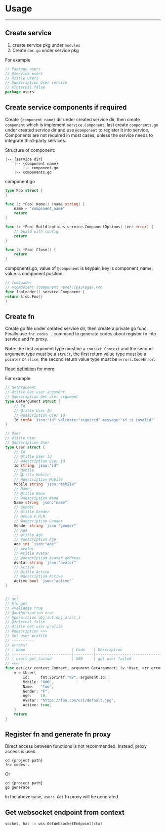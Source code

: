 # Usage

---

## Create service
1. create service pkg under `modules`
2. Create `doc.go` under service pkg

For example
```go
// Package users
// @service users
// @title Users
// @description User service
// @internal false
package users
```

## Create service components if required

Create `{component name}` dir under created service dir,
then create `component` which is implement `service.Component`,
last create `components.go` under created service dir and use `@component` to register it into service,
Components are not required in most cases,
unless the service needs to integrate third-party services.

Structure of component:

```text
|-- {service dir}
    |-- {component name}
        |-- component.go
    |-- components.go
```

component.go

```go
type Foo struct {
}

func (c *Foo) Name() (name string) {
    name = "component_name"
    return
}

func (c *Foo) Build(options service.ComponentOptions) (err error) {
    // build with config
    return
}

func (c *Foo) Close() {
    return
}
```

components.go, value of `@component` is keypair, key is component_name, value is component position.

```go
// fooLoader
// @component {component_name}:{package}.Foo
func fooLoader() service.Component {
return &foo.Foo{}
}
```

## Create fn

Create go file under created service dir, then create a private go func.
Finally use `fnc codes .` command to generate codes about register fn into service and fn proxy.



Note: the first argument type must be a `context.Context` and the second argument type must be a `struct`, the first
return value type must be a `pointer` or `slice`, the second return value type must be `errors.CodeError`.

Read [definition](https://github.com/aacfactory/fns/blob/main/docs/definition.md) for more.

For example:

```go
// GetArgument
// @title Get user argument
// @description Get user argument
type GetArgument struct {
    // Id
    // @title User Id
    // @description User Id
    Id int64 `json:"id" validate:"required" message:"id is invalid"`
}

// User
// @title User
// @description User
type User struct {
    // Id
    // @title User Id
    // @description User Id
    Id string `json:"id"`
    // Mobile
    // @title Mobile
    // @description Mobile
    Mobile string `json:"mobile"`
    // Name
    // @title Name
    // @description Name
    Name string `json:"name"`
    // Gender
    // @title Gender 
    // @enum F,M,N
    // @description Gender
    Gender string `json:"gender"`
    // Age
    // @title Age
    // @description Age
    Age int `json:"age"`
    // Avatar
    // @title Avatar
    // @description Avatar address
    Avatar string `json:"avatar"`
    // Active
    // @title Active
    // @description Active
    Active bool `json:"active"`
}


// get
// @fn get
// @validate true
// @authorization true
// @permission obj:act,obj_a:act_a
// @internal false
// @title Get user profile
// @description >>>
// Get user profile
// ----------
// errors:
// | Name                     | Code    | Description                   |
// |--------------------------|---------|-------------------------------|
// | users_get_failed         | 500     | get user failed               |
// <<<
func get(ctx context.Context, argument GetArgument) (v *User, err errors.CodeError) {
    v = &User{
        Id:     fmt.Sprintf("%v", argument.Id),
        Mobile: "000",
        Name:   "foo",
        Gender: "F",
        Age:    10,
        Avatar: "https://foo.com/u/1/default.jpg",
        Active: true,
    }
    return
}

```

## Register fn and generate fn proxy
Direct access between functions is not recommended. Instead, proxy access is used.

```shell
cd {project path}
fnc codes .
```
Or
```shell
cd {project path}
go generate
```

In the above case, `users.Get` fn proxy will be generated. 

## Get websocket endpoint from context
```go
socket, has := wss.GetWebsocketEndpoint(ctx)
```